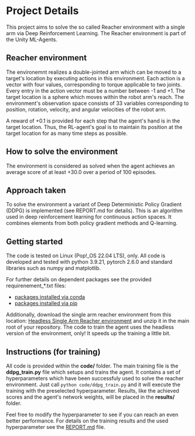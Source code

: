 # Project Details

This project aims to solve the so called Reacher environment with a single arm via Deep Reinforcement Learning. The Reacher environment is  part of the Unity ML-Agents.

## Reacher environment

The environemnt realizes a double-jointed arm which can be moved to a target's location by executing actions in this environment. Each action is a vector with four values, corresponding to torque applicable to two joints. Every entry in the action vector must be a number between -1 and +1. The target location is a sphere which moves within the robot arm's reach. The environment's observation space consists of 33 variables corresponding to position, rotation, velocity, and angular velocities of the robot arm.

A reward of +0.1 is provided for each step that the agent's hand is in the target location. Thus, the RL-agent's goal is to maintain its position at the target location for as many time steps as possible.

## How to solve the environment

The environment is considered as solved when the agent achieves an average score of at least +30.0 over a period of 100 episodes.

## Approach taken

To solve the environment a variant of Deep Deterministic Policy Gradient (DDPG) is implemented (see REPORT.md for details). This is an algorithm used in deep reinforcement learning for continuous action spaces. It combines elements from both policy gradient methods and Q-learning.

## Getting started

The code is tested on Linux (Pop!_OS 22.04 LTS), only. All code is developed and tested with python 3.9.21, pytorch 2.6.0 and standard libraries such as numpy and matplotlib.

For further details on dependent packages see the provided requirenement_*.txt files:

- [packages installed via conda](./requirements_conda.txt)
- [packages installed via pip](./requirements_pip.txt)

Additionally, download the single arm reacher environment from this location: [Headless Single Arm Reacher environment](https://s3-us-west-1.amazonaws.com/udacity-drlnd/P2/Reacher/one_agent/Reacher_Linux_NoVis.zip) and unzip it in the main root of your repository. The code to train the agent uses the headless version of the environment, only! It speeds up the training a little bit.

## Instructions (for training)

All code is provided within the **code/** folder. The main training file is the **ddpg_train.py** file which setups and trains the agent. It contains a set of hyperparameters which have been successfuly used to solve the reacher environment. Just call
`python code/ddpg_train.py`
and it will execute the training with the preselected hyperparameter. Results, like the achieved scores and the agent's network weights, will be placed in the **results/** folder.

Feel free to modify the hyperparameter to see if you can reach an even better performance. For details on the training results and the used hyperparameter see the [REPORT.md](./REPORT.md) file.
